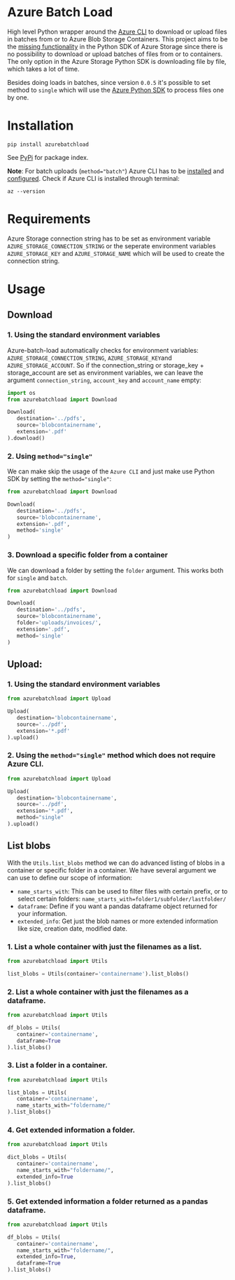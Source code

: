 # Azure Batch Load
High level Python wrapper around the [Azure CLI](https://docs.microsoft.com/en-us/cli/azure/) to download or upload files in batches from or to Azure Blob Storage Containers. 
This project aims to be the [missing functionality](https://github.com/Azure/azure-storage-python/issues/554) 
in the Python SDK of Azure Storage since there is no possibility to download or upload batches of files from or to containers.
The only option in the Azure Storage Python SDK is downloading file by file, which takes a lot of time.

Besides doing loads in batches, since version `0.0.5` it's possible to set method to `single` which will use the 
[Azure Python SDK](https://github.com/Azure/azure-sdk-for-python/tree/master/sdk/storage/azure-storage-blob) to process files one by one.


# Installation

```commandline
pip install azurebatchload
```

See [PyPi](https://pypi.org/project/azurebatchload/) for package index.

**Note**: For batch uploads (`method="batch"`) Azure CLI has to be [installed](https://docs.microsoft.com/en-us/cli/azure/install-azure-cli)
and [configured](https://docs.microsoft.com/en-us/cli/azure/get-started-with-azure-cli).
Check if Azure CLI is installed through terminal:

```commandline
az --version
```

# Requirements

Azure Storage connection string has to be set as environment variable `AZURE_STORAGE_CONNECTION_STRING` or 
the seperate environment variables `AZURE_STORAGE_KEY` and `AZURE_STORAGE_NAME` which will be used to create the connection string.

# Usage

## Download
### 1. Using the standard environment variables

Azure-batch-load automatically checks for environment variables: `AZURE_STORAGE_CONNECTION_STRING`, 
   `AZURE_STORAGE_KEY`and `AZURE_STORAGE_ACCOUNT`. 
So if the connection_string or storage_key + storage_account are set as environment variables, 
   we can leave the argument `connection_string`, `account_key` and `account_name` empty:

```python
import os
from azurebatchload import Download

Download(
   destination='../pdfs',
   source='blobcontainername',
   extension='.pdf'
).download()
```

### 2. Using `method="single"`

We can make skip the usage of the `Azure CLI` and just make use Python SDK by setting the `method="single"`:

```python
from azurebatchload import Download

Download(
   destination='../pdfs',
   source='blobcontainername',
   extension='.pdf',
   method='single'
)
```

### 3. Download a specific folder from a container

We can download a folder by setting the `folder` argument. This works both for `single` and `batch`.

```python
from azurebatchload import Download

Download(
   destination='../pdfs',
   source='blobcontainername',
   folder='uploads/invoices/',
   extension='.pdf',
   method='single'
)
```

## Upload:

### 1. Using the standard environment variables

```python
from azurebatchload import Upload

Upload(
   destination='blobcontainername',
   source='../pdf',
   extension='*.pdf'
).upload()
```

### 2. Using the `method="single"` method which does not require Azure CLI.

```python
from azurebatchload import Upload

Upload(
   destination='blobcontainername',
   source='../pdf',
   extension='*.pdf',
   method="single"
).upload()
```

## List blobs

With the `Utils.list_blobs` method we can do advanced listing of blobs in a container or specific folder in a container. 
We have several argument we can use to define our scope of information:

- `name_starts_with`: This can be used to filter files with certain prefix, or to select certain folders: `name_starts_with=folder1/subfolder/lastfolder/`
- `dataframe`: Define if you want a pandas dataframe object returned for your information.
- `extended_info`: Get just the blob names or more extended information like size, creation date, modified date.

### 1. List a whole container with just the filenames as a list.
```python
from azurebatchload import Utils

list_blobs = Utils(container='containername').list_blobs()
```

### 2. List a whole container with just the filenames as a dataframe.
```python
from azurebatchload import Utils

df_blobs = Utils(
   container='containername',
   dataframe=True
).list_blobs()
```

### 3. List a folder in a container.
```python
from azurebatchload import Utils

list_blobs = Utils(
   container='containername',
   name_starts_with="foldername/"
).list_blobs()
```

### 4. Get extended information a folder.
```python
from azurebatchload import Utils

dict_blobs = Utils(
   container='containername',
   name_starts_with="foldername/",
   extended_info=True
).list_blobs()
```

### 5. Get extended information a folder returned as a pandas dataframe.
```python
from azurebatchload import Utils

df_blobs = Utils(
   container='containername',
   name_starts_with="foldername/",
   extended_info=True,
   dataframe=True
).list_blobs()
```
